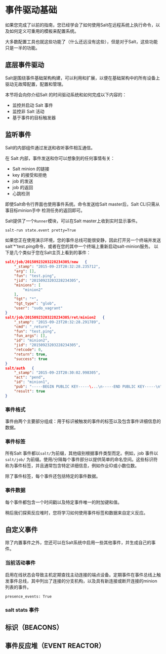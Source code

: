 # 事件驱动基础

如果您完成了以前的指南，您已经学会了如何使用Salt在远程系统上执行命令，以及如何定义可重用的模板来配置系统。

大多数配置工具也就这些功能了（什么还远没有这些），但是对于Salt，这些功能只是一半的功能。

## 底层事件驱动

Salt是围绕事件基础架构构建，可以利用和扩展，以便在基础架构中的所有设备上驱动无故障配置，配置和管理。

本节将会向你介绍Salt 的时间驱动系统和如何完成以下内容的：

- 监控并启动 Salt 事件
- 监控非 Salt 活动
- 基于事件的目标触发器

## 监听事件

Salt的内部组件通过发送和收听事件相互通信。

在 Salt 内部，事件发送和你可以想象到的任何事情有关：

- Salt minion 的链接
- key 的接受和拒绝
- job 的发送
- job 的返回
- 心跳检测

即使Salt命令行界面也使用事件系统。命令发送给Salt master后，Salt CLI只需从事目标minion手中 检测任务的返回即可。

Salt提供了一个`Runner`模块，可以在Salt master上收到实时显示事件。
```bash
salt-run state.event pretty=True
```

如果您正在使用演示环境，您的事件总线可能很安静，因此打开另一个终端并发送salt'*'test.ping命令，或者在您的其中一个终端上重新启动salt-minion服务。
以下是几个类似于您在Salt主页上看到的事件：
```json
salt/job/20150923203228234305/new   {
    "_stamp": "2015-09-23T20:32:28.235712",
    "arg": [],
    "fun": "test.ping",
    "jid": "20150923203228234305",
    "minions": [
        "minion2"
    ],
    "tgt": "*",
    "tgt_type": "glob",
    "user": "sudo_vagrant"
}
salt/job/20150923203228234305/ret/minion2   {
    "_stamp": "2015-09-23T20:32:28.291789",
    "cmd": "_return",
    "fun": "test.ping",
    "fun_args": [],
    "id": "minion2",
    "jid": "20150923203228234305",
    "retcode": 0,
    "return": true,
    "success": true
}
salt/auth   {
    "_stamp": "2015-09-23T20:30:02.998305",
    "act": "pend",
    "id": "minion1",
    "pub": "-----BEGIN PUBLIC KEY-----\...\n-----END PUBLIC KEY-----\n",
    "result": true
}
```

### 事件格式

事件由两个主要部分组成：用于标识被触发的事件的标签以及包含事件详细信息的数据。

### 事件标签

所有Salt 事件都以`salt/`为前缀，其他级别根据事件类型而定。例如，job 事件以`salt/job/` 为前缀。使用/分隔每个事件部分以提供简单的命名空间。这些标识符称为事件标签，并且通常包含特定详细信息，例如作业ID或小数位数。

除了事件标签，每个事件还包括特定的事件数据。

### 事件数据

每个事件都包含一个时间戳以及特定事件唯一的附加键和值。

稍后我们探索反应堆时，您将学习如何使用事件标签和数据来自定义反应。

## 自定义事件

除了内置事件之外，您还可以在Salt系统中启用一些其他事件，并生成自己的事件。

### 当前活动事件

启用在线状态会导致主机定期查找主动连接的端点设备。定期事件在事件总线上触发事件总线，其中列出了连接的分支机构，以及具有新连接或断开连接的minion列表的事件。
```
presence_events: True
```
### salt stats 事件



## 标识（BEACONS）

## 事件反应堆（EVENT REACTOR）